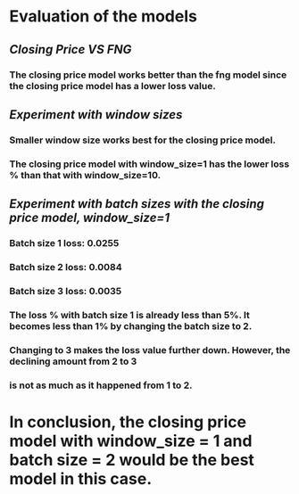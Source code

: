 # **Evaluation of the models**
## *Closing Price VS FNG*
   ### The closing price model works better than the fng model since the closing price model has a lower loss value. 
## *Experiment with window sizes* 
   ### Smaller window size works best for the closing price model. 
   ### The closing price model with window_size=1 has the lower loss % than that with window_size=10.

## *Experiment with batch sizes with the closing price model, window_size=1*
   ### Batch size 1 loss: 0.0255
   ### Batch size 2 loss: 0.0084
   ### Batch size 3 loss: 0.0035
   ### The loss % with batch size 1 is already less than 5%. It becomes less than 1% by changing the batch size to 2. 
   ### Changing to 3 makes the loss value further down. However, the declining amount from 2 to 3 
   ### is not as much as it happened from 1 to 2.

# In conclusion, the closing price model with window_size = 1 and batch size = 2 would be the best model in this case. 
   
